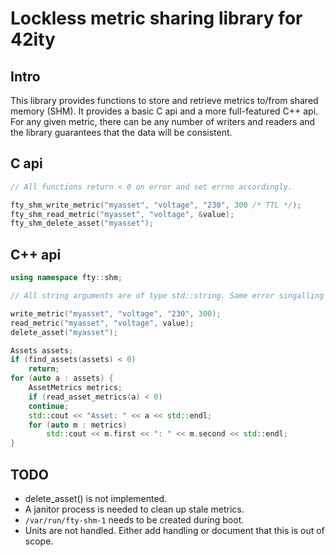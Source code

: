 # Lockless metric sharing library for 42ity

## Intro

This library provides functions to store and retrieve metrics to/from shared
memory (SHM). It provides a basic C api and a more full-featured C++ api. For
any given metric, there can be any number of writers and readers and the
library guarantees that the data will be consistent.

## C api

```c
// All functions return < 0 on error and set errno accordingly.

fty_shm_write_metric("myasset", "voltage", "230", 300 /* TTL */);
fty_shm_read_metric("myasset", "voltage", &value);
fty_shm_delete_asset("myasset");
```

## C++ api

```c++
using namespace fty::shm;

// All string arguments are of type std::string. Same error singalling as with the C api

write_metric("myasset", "voltage", "230", 300);
read_metric("myasset", "voltage", value);
delete_asset("myasset");

Assets assets;
if (find_assets(assets) < 0)
    return;
for (auto a : assets) {
    AssetMetrics metrics;
    if (read_asset_metrics(a) < 0)
	continue;
    std::cout << "Asset: " << a << std::endl;
    for (auto m : metrics)
        std::cout << m.first << ": " << m.second << std::endl;
}
```

## TODO
* delete_asset() is not implemented.
* A janitor process is needed to clean up stale metrics.
* `/var/run/fty-shm-1` needs to be created during boot.
* Units are not handled. Either add handling or document that this is out of scope.
